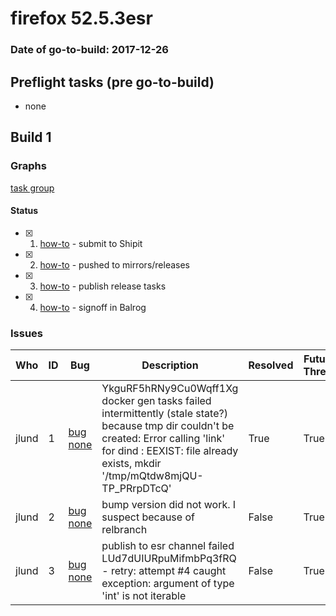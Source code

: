 # firefox 52.5.3esr

### Date of go-to-build: 2017-12-26

## Preflight tasks (pre go-to-build)
- none

## Build 1  

### Graphs
[task group](https://tools.taskcluster.net/push-inspector/#/TqHmA8tDT--yBsQCGippwQ)


#### Status
- [x] 1.  [how-to](https://wiki.mozilla.org/Release:Release_Automation_on_Mercurial:Starting_a_Release#Submit_to_Ship_It)  - submit to Shipit
- [x] 2.  [how-to](https://github.com/mozilla/releasewarrior/blob/master/how-tos/relpro.md#2-push-to-releases-dir-mirrors)  - pushed to mirrors/releases
- [x] 3.  [how-to](https://github.com/mozilla/releasewarrior/blob/master/how-tos/relpro.md#4-publish-release)  - publish release tasks
- [x] 4.  [how-to](https://github.com/mozilla/releasewarrior/blob/master/how-tos/relpro.md#3-signoffs)  - signoff in Balrog

### Issues
| Who                 | ID               | Bug                                                                 | Description                | Resolved                | Future Threat                |
| ------------------- | ---------------- | ------------------------------------------------------------------- | -------------------------- | ----------------------- | ---------------------------- |
| jlund  | 1 | [bug none](https://bugzil.la/none)        | YkguRF5hRNy9Cu0Wqff1Xg docker gen tasks failed intermittently (stale state?) because tmp dir couldn't be created: Error calling 'link' for dind : EEXIST: file already exists, mkdir '/tmp/mQtdw8mjQU-TP_PRrpDTcQ' | True | True |
| jlund  | 2 | [bug none](https://bugzil.la/none)        | bump version did not work. I suspect because of relbranch | False | True |
| jlund  | 3 | [bug none](https://bugzil.la/none)        | publish to esr channel failed LUd7dUIURpuMifmbPq3fRQ - retry: attempt #4 caught exception: argument of type 'int' is not iterable | False | True |

